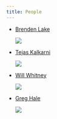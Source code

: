 ```yaml
---
title: People
---
```


  - [Brenden Lake](https://github.com/brendenlake)

      ![](https://avatars1.githubusercontent.com/u/6304523?v=3&s=460)

  - [Tejas Kalkarni](https://github.com/mrkulk)

      ![](https://avatars3.githubusercontent.com/u/1375144?v=3&s=460)

  -  [Will Whitney](https://github.com/willwhitney)

      ![](https://avatars0.githubusercontent.com/u/597829?v=3&s=400)

  - [Greg Hale](https://github.com/imalsogreg)

      ![](https://avatars0.githubusercontent.com/u/993484?v=3&s=460)



<style>

h1 {
margin-bottom: 30px;
}

.content ul {
  display: flex;
  flex-direction: row;
  padding: 0px;
  justify-content: space-around;
  align-items: center;
}

.content ul li {
  list-style-type: none;
  display: flex;
  flex-direction: column-reverse;
  justify-content: space-around;
  align-items: center;
}

.content li > .figure img {
  width: 100px;
  background-color: green;
  border-radius: 1000px;
}
</style>
